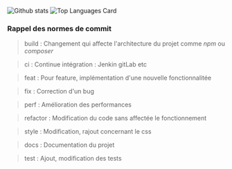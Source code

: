 
![Github stats](https://github-readme-stats.vercel.app/api?username=LSequoias&theme=aura&show_icons=true&count_private=true)
![Top Languages Card](https://github-readme-stats.vercel.app/api/top-langs/?username=LSequoias&theme=aura)

### Rappel des normes de commit

> build : Changement qui affecte l'architecture du projet comme *npm* ou *composer*

> ci : Continue intégration : Jenkin gitLab etc

> feat : Pour feature, implémentation d'une nouvelle fonctionnalitée

> fix : Correction d'un bug

> perf : Amélioration des performances

> refactor : Modification du code sans affectée le fonctionnement

> style : Modification, rajout concernant le css

> docs : Documentation du projet

> test : Ajout, modification des tests
